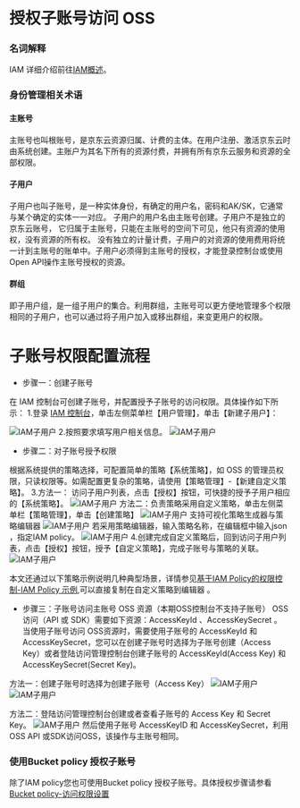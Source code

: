 # 授权子账号访问 OSS
### 名词解释
IAM 详细介绍前往[IAM概述](https://docs.jdcloud.com/cn/iam/product-overview)。

### 身份管理相关术语
#### 主账号
主账号也叫根账号，是京东云资源归属、计费的主体。在用户注册、激活京东云时由系统创建。主账户为其名下所有的资源付费，并拥有所有京东云服务和资源的全部权限。

#### 子用户
子用户也叫子账号，是一种实体身份，有确定的用户名，密码和AK/SK，它通常与某个确定的实体一一对应。 子用户的用户名由主账号创建。子用户不是独立的京东云账号，
它归属于主账号，只能在主账号的空间下可见，他只有资源的使用权，没有资源的所有权。
没有独立的计量计费，子用户的对资源的使用费用将统一计到主账号的账单中。子用户必须得到主账号的授权，才能登录控制台或使用Open API操作主账号授权的资源。
#### 群组
即子用户组，是一组子用户的集合。利用群组，主账号可以更方便地管理多个权限相同的子用户，也可以通过将子用户加入或移出群组，来变更用户的权限。

# 子账号权限配置流程

- 步骤一：创建子账号

 在 IAM 控制台可创建子账号，并配置授予子账号的访问权限。具体操作如下所示：
 1.登录 [IAM 控制台](https://iam-console.jdcloud.com/summary)，单击左侧菜单栏【用户管理】，单击【新建子用户】：
 
 ![IAM子用户](../../../../../image/Object-Storage-Service/OSS-108.png)
2.按照要求填写用户相关信息。
![IAM子用户](../../../../../image/Object-Storage-Service/OSS-109.png)

- 步骤二：对子账号授予权限

根据系统提供的策略选择，可配置简单的策略【系统策略】，如 OSS 的管理员权限，只读权限等。如需配置更复杂的策略，请使用【策略管理】-【新建自定义策略】。
3.方法一： 访问子用户列表，点击【授权】按钮，可快捷的授予子用户相应的【系统策略】。
![IAM子用户](../../../../../image/Object-Storage-Service/OSS-110.png)
方法二：负责策略采用自定义策略，单击左侧菜单栏【策略管理】，单击【创建策略】
![IAM子用户](../../../../../image/Object-Storage-Service/OSS-113.png)
支持可视化策略生成器与策略编辑器
![IAM子用户](../../../../../image/Object-Storage-Service/OSS-112.png)
若采用策略编辑器，输入策略名称，在编辑框中输入json ，指定IAM policy。
![IAM子用户](../../../../../image/Object-Storage-Service/OSS-111.png)
4.创建完成自定义策略后，回到访问子用户列表，点击【授权】按钮，授予【自定义策略】，完成子账号与策略的关联。
![IAM子用户](../../../../../image/Object-Storage-Service/OSS-114.png)

本文还通过以下策略示例说明几种典型场景，详情参见[基于IAM Policy的权限控制-IAM Policy 示例](../../Operation-Guide/Access-Control/Access-Control-Base-On-IAM-Policy.md),可以直接复制在自定义策略到编辑器 。

- 步骤三：子账号访问主账号 OSS 资源（本期OSS控制台不支持子账号）
OSS 访问（API 或 SDK）需要如下资源：AccessKeyId 、AccessKeySecret 。
当使用子账号访问 OSS资源时，需要使用子账号的 AccessKeyId 和 AccessKeySecret，您可以在创建子账号时选择为子账号创建（Access Key）或者登陆访问管理控制台创建子账号的 AccessKeyId(Access Key) 和 AccessKeySecret(Secret Key)。

方法一：创建子账号时选择为创建子账号（Access Key）
![IAM子用户](../../../../../image/Object-Storage-Service/OSS-115.png)
![IAM子用户](../../../../../image/Object-Storage-Service/OSS-116.jpg)

方法二：登陆访问管理控制台创建或者查看子账号的 Access Key 和 Secret Key。
![IAM子用户](../../../../../image/Object-Storage-Service/OSS-117.png)
然后使用子账号 AccessKeyID 和 AccessKeySecret，利用OSS API 或SDK访问OSS，该操作与主账号相同。

### 使用Bucket policy 授权子账号

除了IAM policy您也可使用Bucket policy 授权子账号。具体授权步骤请参看[Bucket policy-访问权限设置](../../Operation-Guide/Manage-Bucket/Modifiy-Access-Control.md)














